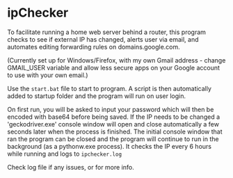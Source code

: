 # ipChecker
To facilitate running a home web server behind a router, this program checks to see if external IP has changed, alerts user via email, and automates editing forwarding rules on domains.google.com.

(Currently set up for Windows/Firefox, with my own Gmail address - change GMAIL_USER variable and allow less secure apps on your Google account to use with your own email.)

Use the `start.bat` file to start to program. A script is then automatically added to startup folder and the program will run on user login.

On first run, you will be asked to input your password which will then be encoded with base64 before being saved. If the IP needs to be changed a 'geckodriver.exe' console window will open and close automatically a few seconds later when the process is finished. The initial console window that ran the program can be closed and the program will continue to run in the background (as a pythonw.exe process). It checks the IP every 6 hours while running and logs to `ipchecker.log`

Check log file if any issues, or for more info.
